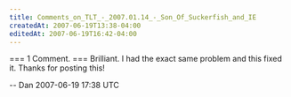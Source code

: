 ```yaml
---
title: Comments_on_TLT_-_2007.01.14_-_Son_Of_Suckerfish_and_IE
createdAt: 2007-06-19T13:38-04:00
editedAt: 2007-06-19T16:42-04:00
---
```


=== 1 Comment. ===
Brilliant. I had the exact same problem and this fixed it. Thanks for posting this!

-- Dan 2007-06-19 17:38 UTC


